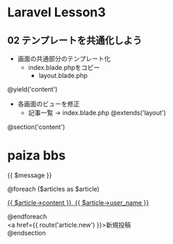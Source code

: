 # Laravel Lesson3
## 02 テンプレートを共通化しよう
- 画面の共通部分のテンプレート化
  - index.blade.phpをコピー
    - layout.blade.php
<body>
    @yield('content')
</body>

- 各画面のビューを修正
  - 記事一覧 -> index.blade.php
@extends('layout')

@section('content')
    <h1>paiza bbs</h1>
    <p>{{ $message }}</p>
    @foreach ($articles as $article)
        <p>
            <a href='{{ route("article.show", ["id" =>  $article->id]) }}'>
                {{ $article->content }},
                {{ $article->user_name }}
            </a>
        </p>
    @endforeach
    <div>
        <a href={{ route('article.new') }}>新規投稿</a>
    </div>
@endsection
